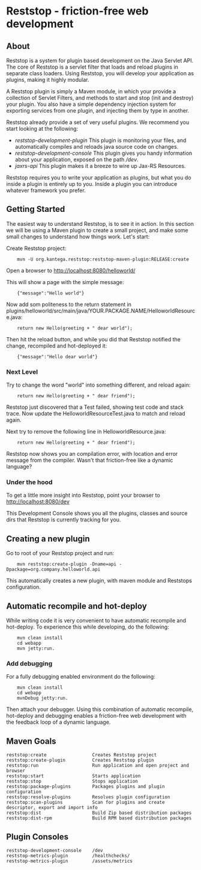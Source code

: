 Reststop - friction-free web development
==============================================

## About

Reststop is a system for plugin based development on the Java Servlet API. The core of Reststop is a servlet filter
that loads and reload plugins in separate class loaders. Using Reststop, you will develop your application as plugins,
making it highly modular.

A Reststop plugin is simply a Maven module, in which your provide a collection of Servlet Filters, and methods to
start and stop (init and destroy) your plugin. You also have a simple dependency injection
system for exporting services from one plugin, and injecting them by type in another.

Reststop already provide a set of very useful plugins. We recommend you start
looking at the following:

 * _reststop-development-plugin_ This plugin is monitoring your files,
 and automatically compiles and reloads java source code on changes.
 * _reststop-development-console_ This plugin gives you handy information about
 your application, exposed on the path _/dev_.
 * _jaxrs-api_ This plugin makes it a breeze to wire up Jax-RS Resources.

Reststop requires you to write your application as plugins, but what you do
inside a plugin is entirely up to you. Inside a plugin you can introduce
whatever framework you prefer.

## Getting Started

The easiest way to understand Reststop, is to see it in action. In this section we will
be using a Maven plugin to create a small project, and make some small changes to understand
how things work. Let's start:

Create Reststop project:

        mvn -U org.kantega.reststop:reststop-maven-plugin:RELEASE:create

Open a browser to [http://localhost:8080/helloworld/](http://localhost:8080/helloworld/)

This will show a page with the simple message:

        {"message":"Hello world"}

Now add som politeness to the return statement in plugins/helloworld/src/main/java/YOUR.PACKAGE.NAME/HelloworldResource.java:

        return new Hello(greeting + " dear world");

Then hit the reload button, and while you did that Reststop notified the change, recompiled and hot-deployed it:

        {"message":"Hello dear world"}

### Next Level

Try to change the word "world" into something different, and reload again:

        return new Hello(greeting + " dear friend");

Reststop just discovered that a Test failed, showing test code and stack trace. Now update the HelloworldResourceTest.java to match and reload again.

Next try to remove the following line in HelloworldResource.java:

        return new Hello(greeting + " dear friend");

Reststop now shows you an compilation error, with location and error message from the compiler. Wasn't that friction-free like a dynamic language?


### Under the hood

To get a little more insight into Reststop, point your browser to [http://localhost:8080/dev](http://localhost:8080/dev)

This Development Console shows you all the plugins, classes and source dirs that Reststop is currently tracking for you.


## Creating a new plugin

Go to root of your Reststop project and run:

        mvn reststop:create-plugin -Dname=api -Dpackage=org.company.helloworld.api

This automatically creates a new plugin, with maven module and Reststops configuration.


## Automatic recompile and hot-deploy

While writing code it is very convenient to have automatic recompile and hot-deploy. To experience this while developing, do the following:

        mvn clean install
        cd webapp
        mvn jetty:run.

### Add debugging

For a fully debugging enabled environment do the following:

        mvn clean install
        cd webapp
        mvnDebug jetty:run.

Then attach your debugger. Using this combination of automatic recompile, hot-deploy and debugging enables a
friction-free web development with the feedback loop of a dynamic language.

## Maven Goals

    reststop:create                 Creates Reststop project
    reststop:create-plugin          Creates Reststop plugin
    reststop:run                    Run application and open project and browser
    reststop:start                  Starts application
    reststop:stop                   Stops application
    reststop:package-plugins        Packages plugins and plugin configuration
    reststop:resolve-plugins        Resolves plugin configuration
    reststop:scan-plugins           Scan for plugins and create descriptor, export and import info
    reststop:dist                   Build Zip based distribution packages
    reststop:dist-rpm               Build RPM based distribution packages


## Plugin Consoles

    reststop-development-console    /dev
    reststop-metrics-plugin         /healthchecks/
    reststop-metrics-plugin         /assets/metrics
